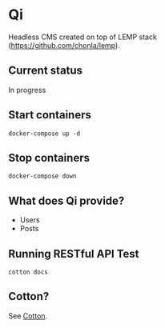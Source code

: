 # Qi

Headless CMS created on top of LEMP stack (https://github.com/chonla/lemp).

## Current status

In progress

## Start containers

```
docker-compose up -d
```

## Stop containers

```
docker-compose down
```

## What does Qi provide?

* Users
* Posts



## Running RESTful API Test

```
cotton docs
```

## Cotton?

See [Cotton](https://github.com/chonla/cotton).